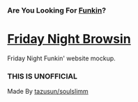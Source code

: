 ### Are You Looking For [Funkin](https://github.com/ninjamuffin99/funkin)?


# [Friday Night Browsin](https://funkin.tk)
Friday Night Funkin' website mockup.

### THIS IS UNOFFICIAL 

Made By [tazusun/soulslimm](https://twitter.com/tazusun)

